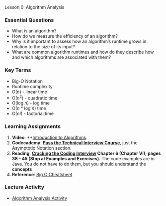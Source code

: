Lesson 0: Algorithm Analysis

### Essential Questions
* What is an algorithm?
* How do we measure the efficiency of an algorithm?
* Why is it important to assess how an algorithm’s runtime grows in relation to the size of its input?
* What are common algorithm runtimes and how do they describe how and which algorithms are associated with them?

### Key Terms
* Big-O Notation
* Runtime complexity
* O(_n_) - linear time
* O(_n_<sup>2</sup>) - quadratic time
* O(log _n_) - log time
* O(_n_ * log _n_) time
* O(_n_!) - factorial time

### Learning Assignments
1. **Video**: **[Introduction to Algorithms](https://www.youtube.com/watch?v=rL8X2mlNHPM).
2. **Codecademy**: **[Pass the Technical Interview Course](https://www.codecademy.com/learn/paths/pass-the-technical-interview-with-javascript)**, just the Asymptotic Notation section.
3. **Reading**: **[Cracking the Coding Interview](http://englishonlineclub.com/pdf/Cracking%20the%20Coding%20Interview%20-%20189%20Programming%20Questions%20and%20Solutions%20(6th%20Edition)%20[EnglishOnlineClub.com].pdf) Chapter 6 (Chapter VI); pages 38 - 45 (Stop at Examples and Exercises).** The code examples are in Java. You do not have to do them, but you should understand the **concepts**
4. **Reference**: [Big O Cheatsheet](https://www.bigocheatsheet.com/)

### Lecture Activity
* [Algorithm Analysis Activity](https://github.com/The-Marcy-Lab-School/se-unit-x-js/blob/master/lesson-0-big-o/algorithm_exploration_activity.md)
